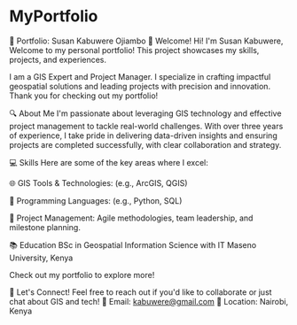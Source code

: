 # MyPortfolio
📂 Portfolio: Susan Kabuwere Ojiambo
👋 Welcome!
Hi! I'm Susan Kabuwere, Welcome to my personal portfolio! This project showcases my skills, projects, and experiences.


I am a GIS Expert and Project Manager. I specialize in crafting impactful geospatial solutions and leading projects with precision and innovation. Thank you for checking out my portfolio!

🔍 About Me
I'm passionate about leveraging GIS technology and effective project management to tackle real-world challenges. With over three years of experience, I take pride in delivering data-driven insights and ensuring projects are completed successfully, with clear collaboration and strategy.

💻 Skills
Here are some of the key areas where I excel:

🌐 GIS Tools & Technologies: (e.g., ArcGIS, QGIS)

📜 Programming Languages: (e.g., Python, SQL)

🔄 Project Management: Agile methodologies, team leadership, and milestone planning.

📚 Education
BSc in Geospatial Information Science with IT Maseno University, Kenya


Check out my portfolio to explore more!

🤝 Let's Connect!
Feel free to reach out if you'd like to collaborate or just chat about GIS and tech! 📧 Email: kabuwere@gmail.com 📍 Location: Nairobi, Kenya
